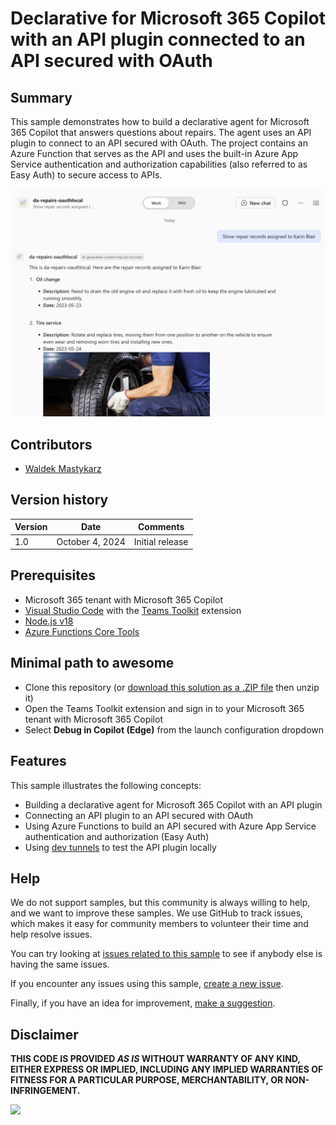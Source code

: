 # Declarative for Microsoft 365 Copilot with an API plugin connected to an API secured with OAuth

## Summary

This sample demonstrates how to build a declarative agent for Microsoft 365 Copilot that answers questions about repairs. The agent uses an API plugin to connect to an API secured with OAuth. The project contains an Azure Function that serves as the API and uses the built-in Azure App Service authentication and authorization capabilities (also referred to as Easy Auth) to secure access to APIs.

![Declarative agent answering questions about repairs using the information from an API secured with OAuth](./assets/screenshot.png)

## Contributors

* [Waldek Mastykarz](https://github.com/waldekmastykarz)

## Version history

Version|Date|Comments
-------|----|--------
1.0|October 4, 2024|Initial release

## Prerequisites

* Microsoft 365 tenant with Microsoft 365 Copilot
* [Visual Studio Code](https://code.visualstudio.com/) with the [Teams Toolkit](https://marketplace.visualstudio.com/items?itemName=TeamsDevApp.ms-teams-vscode-extension) extension
* [Node.js v18](https://nodejs.org/en/download/package-manager)
* [Azure Functions Core Tools](https://learn.microsoft.com/azure/azure-functions/functions-run-local#install-the-azure-functions-core-tools)

## Minimal path to awesome

* Clone this repository (or [download this solution as a .ZIP file](https://pnp.github.io/download-partial/?url=https://github.com/pnp/copilot-pro-dev-samples/tree/main/samples/da-repairs-oauth) then unzip it)
* Open the Teams Toolkit extension and sign in to your Microsoft 365 tenant with Microsoft 365 Copilot
* Select **Debug in Copilot (Edge)** from the launch configuration dropdown

## Features

This sample illustrates the following concepts:

* Building a declarative agent for Microsoft 365 Copilot with an API plugin
* Connecting an API plugin to an API secured with OAuth
* Using Azure Functions to build an API secured with Azure App Service authentication and authorization (Easy Auth)
* Using [dev tunnels](https://learn.microsoft.com/azure/developer/dev-tunnels/overview) to test the API plugin locally

## Help

We do not support samples, but this community is always willing to help, and we want to improve these samples. We use GitHub to track issues, which makes it easy for  community members to volunteer their time and help resolve issues.

You can try looking at [issues related to this sample](https://github.com/pnp/copilot-pro-dev-samples/issues?q=label%3A%22sample%3A%20da-repairs-oauth%22) to see if anybody else is having the same issues.

If you encounter any issues using this sample, [create a new issue](https://github.com/pnp/copilot-pro-dev-samples/issues/new).

Finally, if you have an idea for improvement, [make a suggestion](https://github.com/pnp/copilot-pro-dev-samples/issues/new).

## Disclaimer

**THIS CODE IS PROVIDED *AS IS* WITHOUT WARRANTY OF ANY KIND, EITHER EXPRESS OR IMPLIED, INCLUDING ANY IMPLIED WARRANTIES OF FITNESS FOR A PARTICULAR PURPOSE, MERCHANTABILITY, OR NON-INFRINGEMENT.**

![](https://m365-visitor-stats.azurewebsites.net/SamplesGallery/da-repairs-oauth)
